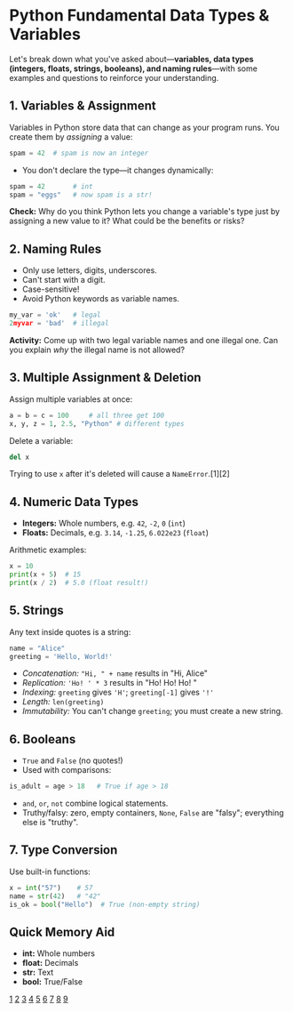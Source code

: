 # Python Fundamental Data Types & Variables

Let's break down what you've asked about—**variables, data types (integers, floats, strings, booleans), and naming rules**—with some examples and questions to reinforce your understanding.

## 1. **Variables & Assignment**
Variables in Python store data that can change as your program runs. You create them by *assigning* a value:

```python
spam = 42  # spam is now an integer
```

- You don't declare the type—it changes dynamically:
```python
spam = 42       # int
spam = "eggs"   # now spam is a str!
```

**Check:**
Why do you think Python lets you change a variable's type just by assigning a new value to it? What could be the benefits or risks?

## 2. **Naming Rules**
- Only use letters, digits, underscores.
- Can't start with a digit.
- Case-sensitive!
- Avoid Python keywords as variable names.

```python
my_var = 'ok'   # legal
2myvar = 'bad'  # illegal
```

**Activity:**
Come up with two legal variable names and one illegal one. Can you explain *why* the illegal name is not allowed?

## 3. **Multiple Assignment & Deletion**
Assign multiple variables at once:
```python
a = b = c = 100     # all three get 100
x, y, z = 1, 2.5, "Python" # different types
```
Delete a variable:
```python
del x
```
Trying to use `x` after it's deleted will cause a `NameError`.[1][2]

## 4. **Numeric Data Types**
- **Integers:** Whole numbers, e.g. `42`, `-2`, `0` (`int`)
- **Floats:** Decimals, e.g. `3.14`, `-1.25`, `6.022e23` (`float`)

Arithmetic examples:
```python
x = 10
print(x + 5)  # 15
print(x / 2)  # 5.0 (float result!)
```

## 5. **Strings**
Any text inside quotes is a string:
```python
name = "Alice"
greeting = 'Hello, World!'
```
- *Concatenation:* `"Hi, " + name` results in "Hi, Alice"
- *Replication:* `'Ho! ' * 3` results in "Ho! Ho! Ho! "
- *Indexing:* `greeting` gives `'H'`; `greeting[-1]` gives `'!'`
- *Length:* `len(greeting)`
- *Immutability:* You can't change `greeting`; you must create a new string.

## 6. **Booleans**
- `True` and `False` (no quotes!)
- Used with comparisons:
```python
is_adult = age > 18   # True if age > 18
```
- `and`, `or`, `not` combine logical statements.
- Truthy/falsy: zero, empty containers, `None`, `False` are "falsy"; everything else is "truthy".

## 7. **Type Conversion**
Use built-in functions:
```python
x = int("57")    # 57
name = str(42)   # "42"
is_ok = bool("Hello")  # True (non-empty string)
```

## Quick Memory Aid
- **int:** Whole numbers
- **float:** Decimals
- **str:** Text
- **bool:** True/False
  
[1](https://www.w3schools.com/python/python_variables.asp)
[2](https://www.geeksforgeeks.org/python/python-variables/)
[3](https://realpython.com/python-variables/)
[4](https://stackoverflow.com/questions/11007627/python-variable-declaration)
[5](https://www.w3schools.com/python/python_variables_names.asp)
[6](https://developerinsider.co/variables-declaration-standard-data-types-python-programming-language/)
[7](https://www.learnpython.org/en/Variables_and_Types)
[8](https://www.wscubetech.com/resources/python/variables)
[9](https://www.futurelearn.com/info/courses/introduction-to-programming-with-python-fourth-rev-/0/steps/264867)
